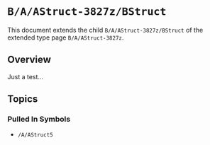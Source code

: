 # ``B/A/AStruct-3827z/BStruct``

This document extends the child `B/A/AStruct-3827z/BStruct` of the extended type page ``B/A/AStruct-3827z``.

## Overview

Just a test...

## Topics

### Pulled In Symbols

- ``/A/AStruct5``
